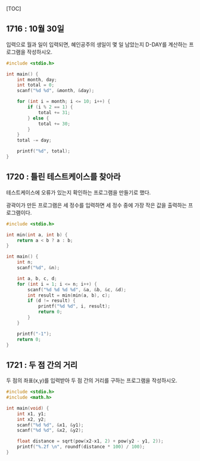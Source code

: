 [TOC]

## 1716 : 10월 30일

입력으로 월과 일이 입력되면, 혜인공주의 생일이 몇 일 남았는지 D-DAY를 계산하는 프로그램을 작성하시오.

``` c
#include <stdio.h>

int main() {
	int month, day;
	int total = 0;
	scanf("%d %d", &month, &day);

	for (int i = month; i <= 10; i++) {
		if (i % 2 == 1) {
			total += 31;
		} else {
			total += 30;
		}
	}
	total -= day;

	printf("%d", total);
}
```

## 1720 : 틀린 테스트케이스를 찾아라

테스트케이스에 오류가 있는지 확인하는 프로그램을 만들기로 했다.

광곽이가 만든 프로그램은 세 정수를 입력하면 세 정수 중에 가장 작은 값을 출력하는 프로그램이다.

``` c
#include <stdio.h>

int min(int a, int b) {
	return a < b ? a : b;
}

int main() {
	int n;
	scanf("%d", &n);

	int a, b, c, d;
	for (int i = 1; i <= n; i++) {
		scanf("%d %d %d %d", &a, &b, &c, &d);
		int result = min(min(a, b), c);
		if (d != result) {
			printf("%d %d", i, result);
			return 0;
		}
	}

	printf("-1");
	return 0;
}
```

## 1721 : 두 점 간의 거리

두 점의 좌표(x,y)를 입력받아 두 점 간의 거리를 구하는 프로그램을 작성하시오.

``` c
#include <stdio.h>
#include <math.h>

int main(void) {
	int x1, y1;
	int x2, y2;
	scanf("%d %d", &x1, &y1);
	scanf("%d %d", &x2, &y2);

	float distance = sqrt(pow(x2-x1, 2) + pow(y2 - y1, 2));
	printf("%.2f \n", roundf(distance * 100) / 100);
}
```
